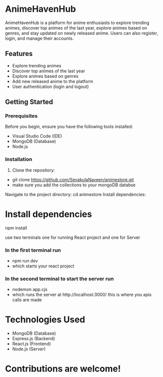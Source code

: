 # AnimeHavenHub
AnimeHavenHub is a platform for anime enthusiasts to explore trending animes, discover top animes of the last year, explore animes based on genres, and stay updated on newly released anime. Users can also register, login, and manage their accounts.
## Features
- Explore trending animes
- Discover top animes of the last year
- Explore animes based on genres
- Add new released anime to the platform
- User authentication (login and logout)

## Getting Started
### Prerequisites
Before you begin, ensure you have the following tools installed:
- Visual Studio Code (IDE)
- MongoDB (Database)
- Node.js 

### Installation
1. Clone the repository:
- git clone https://github.com/SevakulaNaveen/animestore.git
- make sure you add the collections to your mongoDB databse

Navigate to the project directory:
cd animestore
Install dependencies:

# Install dependencies
npm install

use two terminals one for running React project and one for Server
### In the first terminal run
- npm run dev
- which starts your react project

### In the second terminal to start the server run
- nodemon app.cjs
- which runs the server at http://localhost:3000/ this is where you apis calls are made
 
# Technologies Used
- MongoDB (Database)
- Express.js (Backend)
- React.js (Frontend)
- Node.js (Server)

# Contributions are welcome!
